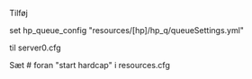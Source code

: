 Tilføj

set hp_queue_config "resources/[hp]/hp_q/queueSettings.yml"

til server0.cfg


Sæt # foran "start hardcap" i resources.cfg